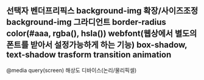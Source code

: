 선택자
벤더프리픽스
background-img 확장/사이즈조정
background-img 그라디언트
border-radius
color(#aaa, rgba(), hsla())
webfont(웹상에서 별도의 폰트를 받아서 설정가능하게 하는 기능)
box-shadow, text-shadow
trasform
transition
animation
-------------------------------------------------------
@media query(screen)
해상도 디바이스(논리/물리픽셀)